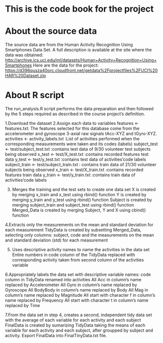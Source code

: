 # This is the code book for the project

# About the source data

The source data are from the Human Activity Recognition Using Smartphones Data Set. A full description is available at the site where the data was obtained: http://archive.ics.uci.edu/ml/datasets/Human+Activity+Recognition+Using+Smartphones Here are the data for the project: https://d396qusza40orc.cloudfront.net/getdata%2Fprojectfiles%2FUCI%20HAR%20Dataset.zip

# About R script
The run_analysis.R script performs the data preparation and then followed by the 5 steps required as described in the course project’s definition.

1.Download the dataset
2.Assign each data to variables
        features <- features.txt: The features selected for this database come from the accelerometer and gyroscope 3-axial raw signals tAcc-XYZ and tGyro-XYZ.
        activities <- activity_labels.txt :List of activities performed when the corresponding measurements were taken and its codes (labels)
        subject_test <- test/subject_test.txt :contains test data of 9/30 volunteer test subjects being observed
        x_test <- test/X_test.txt :contains recorded features test data
        y_test <- test/y_test.txt :contains test data of activities’code labels
        subject_train <- test/subject_train.txt : contains train data of 21/30 volunteer subjects being observed
        x_train <- test/X_train.txt :contains recorded features train data
        y_train <- test/y_train.txt :contains train data of activities’code labels
        
3. Merges the training and the test sets to create one data set
        X  is created by merging x_train and x_test using rbind() function
        Y is created by merging y_train and y_test using rbind() function
        Subject  is created by merging subject_train and subject_test using rbind() function
        Merged_Data  is created by merging Subject, Y and X using cbind() function

4.Extracts only the measurements on the mean and standard deviation for each measurement
        TidyData is created by subsetting Merged_Data, selecting only columns: subject, code and the measurements on the mean and standard deviation (std) for each measurement

5. Uses descriptive activity names to name the activities in the data set
        Entire numbers in code column of the TidyData replaced with corresponding activity taken from second column of the activities variable

6.Appropriately labels the data set with descriptive variable names:
        code column in TidyData renamed into activities
        All Acc in column’s name replaced by Accelerometer
        All Gyro in column’s name replaced by Gyroscope
        All BodyBody in column’s name replaced by Body
        All Mag in column’s name replaced by Magnitude
        All start with character f in column’s name replaced by Frequency
        All start with character t in column’s name replaced by Time
        
7.From the data set in step 4, creates a second, independent tidy data set with the average of each variable for each activity and each subject
        FinalData is created by sumarizing TidyData taking the means of each variable for each activity and each subject, after groupped by subject and activity.
        Export FinalData into FinalTinyData.txt file.


